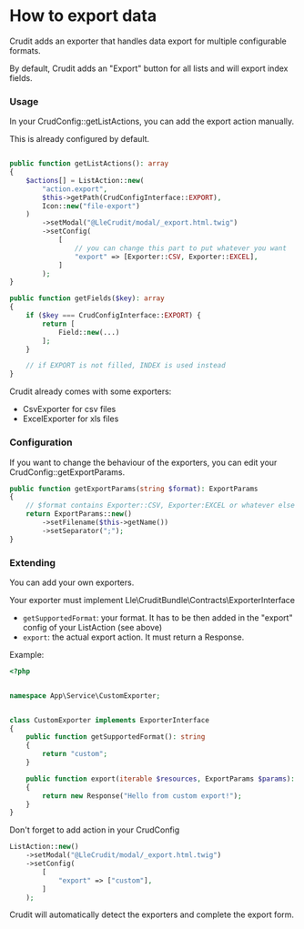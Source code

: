 # How to export data

Crudit adds an exporter that handles data export for multiple configurable formats.

By default, Crudit adds an "Export" button for all lists and will export index fields.

### Usage

In your CrudConfig::getListActions, you can add the export action manually.

This is already configured by default.

```php

public function getListActions(): array
{
    $actions[] = ListAction::new(
        "action.export",
        $this->getPath(CrudConfigInterface::EXPORT),
        Icon::new("file-export")
    )
        ->setModal("@LleCrudit/modal/_export.html.twig")
        ->setConfig(
            [
                // you can change this part to put whatever you want
                "export" => [Exporter::CSV, Exporter::EXCEL],
            ]
        );
}

public function getFields($key): array
{
    if ($key === CrudConfigInterface::EXPORT) {
        return [
            Field::new(...)
        ];
    }

    // if EXPORT is not filled, INDEX is used instead
}
```

Crudit already comes with some exporters:

- CsvExporter for csv files
- ExcelExporter for xls files

### Configuration

If you want to change the behaviour of the exporters, you can edit your CrudConfig::getExportParams.

```php
public function getExportParams(string $format): ExportParams
{
    // $format contains Exporter::CSV, Exporter:EXCEL or whatever else you added
    return ExportParams::new()
        ->setFilename($this->getName())
        ->setSeparator(";");
}
```

### Extending

You can add your own exporters.

Your exporter must implement Lle\CruditBundle\Contracts\ExporterInterface

* `getSupportedFormat`: your format. It has to be then added in the "export" config of your ListAction (see above)
* `export`: the actual export action. It must return a Response.

Example:

```php
<?php


namespace App\Service\CustomExporter;


class CustomExporter implements ExporterInterface
{
    public function getSupportedFormat(): string
    {
        return "custom";
    }

    public function export(iterable $resources, ExportParams $params): Response
    {
        return new Response("Hello from custom export!");
    }
}
```

Don't forget to add action in your CrudConfig

```php
ListAction::new()
    ->setModal("@LleCrudit/modal/_export.html.twig")
    ->setConfig(
        [
            "export" => ["custom"],
        ]
    );
```

Crudit will automatically detect the exporters and complete the export form.
